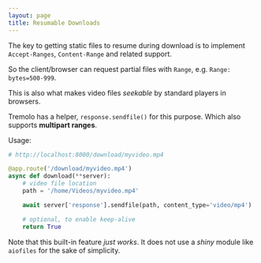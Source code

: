```yaml
---
layout: page
title: Resumable Downloads
---
```


The key to getting static files to resume during download is to implement `Accept-Ranges`, `Content-Range` and related support.

So the client/browser can request partial files with `Range`, e.g. `Range: bytes=500-999`.

This is also what makes video files *seekable* by standard players in browsers.

Tremolo has a helper, `response.sendfile()` for this purpose.
Which also supports **multipart ranges**.

Usage:

```python
# http://localhost:8000/download/myvideo.mp4

@app.route('/download/myvideo.mp4')
async def download(**server):
    # video file location
    path = '/home/Videos/myvideo.mp4'

    await server['response'].sendfile(path, content_type='video/mp4')

    # optional, to enable keep-alive
    return True
```
Note that this built-in feature *just works*.
It does not use a *shiny* module like `aiofiles` for the sake of simplicity.
